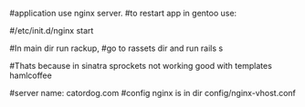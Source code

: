 #application use nginx server.
#to restart app in gentoo use:

#/etc/init.d/nginx start

#In main dir run rackup, 
#go to rassets dir and run rails s

#Thats because in sinatra sprockets not working good with templates hamlcoffee

#server name: catordog.com
#config nginx is in dir config/nginx-vhost.conf 
